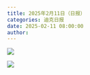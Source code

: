 ```yaml
---
title: 2025年2月11日（日报）
categories: 迪克日报
date: 2025-02-11 08:00:00
author: 
---
```


![](IMG_2232.jpeg)

![](IMG_2233.jpeg)
